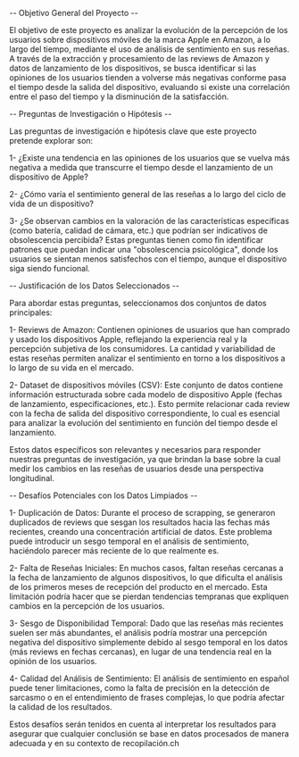 -- Objetivo General del Proyecto --

El objetivo de este proyecto es analizar la evolución de la percepción de los usuarios sobre dispositivos móviles de la marca Apple en Amazon, a lo largo del tiempo, mediante el uso de análisis de sentimiento en sus reseñas. A través de la extracción y procesamiento de las reviews de Amazon y datos de lanzamiento de los dispositivos, se busca identificar si las opiniones de los usuarios tienden a volverse más negativas conforme pasa el tiempo desde la salida del dispositivo, evaluando si existe una correlación entre el paso del tiempo y la disminución de la satisfacción.

-- Preguntas de Investigación o Hipótesis --

Las preguntas de investigación e hipótesis clave que este proyecto pretende explorar son:

1- ¿Existe una tendencia en las opiniones de los usuarios que se vuelva más negativa a medida que transcurre el tiempo desde el lanzamiento de un dispositivo de Apple?

2- ¿Cómo varía el sentimiento general de las reseñas a lo largo del ciclo de vida de un dispositivo?

3- ¿Se observan cambios en la valoración de las características específicas (como batería, calidad de cámara, etc.) que podrían ser indicativos de obsolescencia percibida?
Estas preguntas tienen como fin identificar patrones que puedan indicar una "obsolescencia psicológica", donde los usuarios se sientan menos satisfechos con el tiempo, aunque el dispositivo siga siendo funcional.

-- Justificación de los Datos Seleccionados --

Para abordar estas preguntas, seleccionamos dos conjuntos de datos principales:

1- Reviews de Amazon: Contienen opiniones de usuarios que han comprado y usado los dispositivos Apple, reflejando la experiencia real y la percepción subjetiva de los consumidores. La cantidad y variabilidad de estas reseñas permiten analizar el sentimiento en torno a los dispositivos a lo largo de su vida en el mercado.

2- Dataset de dispositivos móviles (CSV): Este conjunto de datos contiene información estructurada sobre cada modelo de dispositivo Apple (fechas de lanzamiento, especificaciones, etc.). Esto permite relacionar cada review con la fecha de salida del dispositivo correspondiente, lo cual es esencial para analizar la evolución del sentimiento en función del tiempo desde el lanzamiento.

Estos datos específicos son relevantes y necesarios para responder nuestras preguntas de investigación, ya que brindan la base sobre la cual medir los cambios en las reseñas de usuarios desde una perspectiva longitudinal.

-- Desafíos Potenciales con los Datos Limpiados --

1- Duplicación de Datos: Durante el proceso de scrapping, se generaron duplicados de reviews que sesgan los resultados hacia las fechas más recientes, creando una concentración artificial de datos. Este problema puede introducir un sesgo temporal en el análisis de sentimiento, haciéndolo parecer más reciente de lo que realmente es.

2- Falta de Reseñas Iniciales: En muchos casos, faltan reseñas cercanas a la fecha de lanzamiento de algunos dispositivos, lo que dificulta el análisis de los primeros meses de recepción del producto en el mercado. Esta limitación podría hacer que se pierdan tendencias tempranas que expliquen cambios en la percepción de los usuarios.

3- Sesgo de Disponibilidad Temporal: Dado que las reseñas más recientes suelen ser más abundantes, el análisis podría mostrar una percepción negativa del dispositivo simplemente debido al sesgo temporal en los datos (más reviews en fechas cercanas), en lugar de una tendencia real en la opinión de los usuarios.

4- Calidad del Análisis de Sentimiento: El análisis de sentimiento en español puede tener limitaciones, como la falta de precisión en la detección de sarcasmo o en el entendimiento de frases complejas, lo que podría afectar la calidad de los resultados.

Estos desafíos serán tenidos en cuenta al interpretar los resultados para asegurar que cualquier conclusión se base en datos procesados de manera adecuada y en su contexto de recopilación.ch